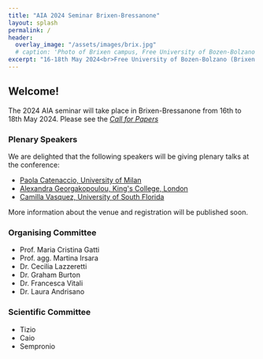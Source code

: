 ```yaml
---
title: "AIA 2024 Seminar Brixen-Bressanone"
layout: splash
permalink: /
header:
  overlay_image: "/assets/images/brix.jpg"
  # caption: 'Photo of Brixen campus, Free University of Bozen-Bolzano'
excerpt: "16-18th May 2024<br>Free University of Bozen-Bolzano (Brixen campus)"
---
```


## Welcome!

The 2024 AIA seminar will take place in Brixen-Bressanone from 16th to 18th May 2024.
Please see the _[Call for Papers](https://gfburton.github.io/aiabrixen2024/)_


### Plenary Speakers

We are delighted that the following speakers will be giving plenary talks at the conference:

* [Paola Catenaccio, University of Milan](https://www.unimi.it/it/ugov/person/paola-catenaccio)
* [Alexandra Georgakopoulou, King's College, London](https://www.kcl.ac.uk/people/alexandra-georgakopoulou)
* [Camilla Vasquez, University of South Florida](https://www.usf.edu/arts-sciences/departments/world-languages/about-us/c-vasquez.aspx)

More information about the venue and registration will be published soon.


### Organising  Committee

* Prof. Maria Cristina Gatti
* Prof. agg. Martina Irsara
* Dr. Cecilia Lazzeretti
* Dr. Graham Burton
* Dr. Francesca Vitali
* Dr. Laura Andrisano

### Scientific Committee
* Tizio
* Caio
* Sempronio
